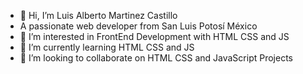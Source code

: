 - 👋 Hi, I’m Luis Alberto Martinez Castillo
- A passionate web developer from San Luis Potosí México
- 👀 I’m interested in FrontEnd Development with HTML CSS and JS
- 🌱 I’m currently learning HTML CSS and JS
- 💞️ I’m looking to collaborate on HTML CSS and JavaScript Projects

<!---
mtzcas/mtzcas is a ✨ special ✨ repository because its `README.md` (this file) appears on your GitHub profile.
You can click the Preview link to take a look at your changes.
--->
